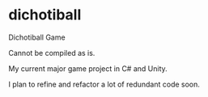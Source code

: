 # dichotiball
Dichotiball Game

Cannot be compiled as is.

My current major game project in C# and Unity. 

I plan to refine and refactor a lot of redundant code soon.
